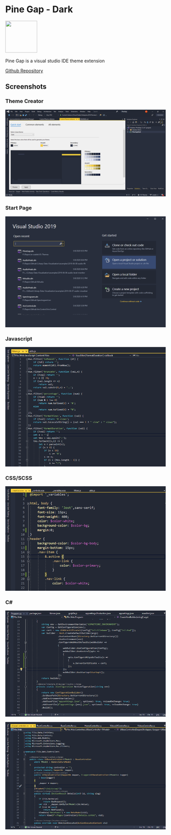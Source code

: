 # Pine Gap - Dark
<img height="100" width="100" src="https://raw.githubusercontent.com/neon-clouds/pinegapdark/master/img/icon.png"/>

Pine Gap is a visual studio IDE theme extension

[Github Repository](https://github.com/neon-clouds/pinegapdark)
<!-- ## To-Do List
### Language Color Themes
#### 1. Global Defaults
[] Strings - Green(#98c379) -->
## Screenshots

### Theme Creator

![vs theme creator](img/vs-theme.PNG)

### Start Page

![vs start page](img/vs-start-page.PNG)

### Javascript

![vs theme creator](img/vs-js.PNG)

### CSS/SCSS

![vs theme creator](img/vs-scss.PNG)

### C#

![vs cs](img/vs-cs-2.PNG)

![vs cs](img/vs-cs-3.PNG)